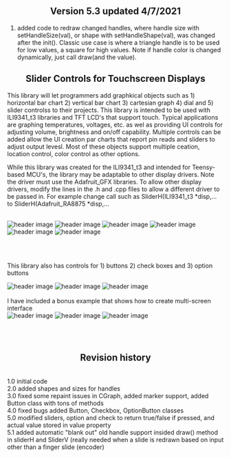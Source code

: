<b><h2><center>Version 5.3 updated 4/7/2021</center></h1></b>
1. added code to redraw changed handles, where handle size with setHandleSize(val), or shape with setHandleShape(val), was changed after the init(). Classic use case is where a triangle handle is to be used for low values, a square for high values. Note if handle color is changed dynamically, just call draw(and the value).

<b><h2><center>Slider Controls for Touchscreen Displays</center></h1></b>

This library will let programmers add graphkical objects such as 1) horizontal bar chart 2) vertical bar chart 3) cartesian graph 4) dial and 5) slider controlss to their projects. This library is intended to be used with ILI9341_t3 libraries and TFT LCD's that support touch. Typical applications are graphing temperatures, voltages, etc. as wel as providing UI controls for adjusting volume, brightness and on/off capability. Multiple controls can be added allow the UI creation par charts that report pin reads and sliders to adjust output levesl. Most of these objects support multiple ceation, location control, color control as other options. 

While this library was created for the ILI9341_t3 and intended for Teensy-based MCU's, the library may be adaptable to other display drivers. Note the driver must use the Adafruit_GFX libraries. To allow other display drivers, modify the lines in the .h and .cpp files to allow a different driver to be passed in. For example change call such as SliderH(ILI9341_t3 *disp,... to SliderH(Adafruit_RA8875 *disp,...
<br>
<br>

![header image](https://raw.github.com/KrisKasprzak/ILI9341_t3_controls/master/BarChartH.jpg)
![header image](https://raw.github.com/KrisKasprzak/ILI9341_t3_controls/master/BarChartV.jpg)
![header image](https://raw.github.com/KrisKasprzak/ILI9341_t3_controls/master/CGraph.jpg)
![header image](https://raw.github.com/KrisKasprzak/ILI9341_t3_controls/master/Dial.jpg)
![header image](https://raw.github.com/KrisKasprzak/ILI9341_t3_controls/master/Equalizer.jpg)
![header image](https://raw.github.com/KrisKasprzak/ILI9341_t3_controls/master/ColorPicker.jpg)


<br>
<br>

This library also has controls for 1) buttons 2) check boxes and 3) option buttons

![header image](https://raw.github.com/KrisKasprzak/ILI9341_t3_controls/master/Button.jpg)
![header image](https://raw.github.com/KrisKasprzak/ILI9341_t3_controls/master/Checkbox.jpg)
![header image](https://raw.github.com/KrisKasprzak/ILI9341_t3_controls/master/OptionButton.jpg)
<br>
<br>
I have included a bonus example that shows how to create multi-screen interface
<br>
![header image](https://raw.github.com/KrisKasprzak/ILI9341_t3_controls/master/MultiSceen.jpg)
![header image](https://raw.github.com/KrisKasprzak/ILI9341_t3_controls/master/Eq.jpg)
![header image](https://raw.github.com/KrisKasprzak/ILI9341_t3_controls/master/EQSettings.jpg)

<br>
<br>
<b><h2><center>Revision history</center></h1></b>
<br>
1.0		initial code<br>
2.0		added shapes and sizes for handles<br>
3.0		fixed some repaint issues in CGraph, added marker support, added Button class with tons of methods<br>
4.0		fixed bugs added Button, Checkbox, OptionButton classes<br>
5.0		modified sliders, option and check to return true/false if pressed, and actual value stored in value property<br>
5.1		added automatic "blank out" old handle support insided draw() method in sliderH and SliderV (really needed when a slide is redrawn based on input other than a finger slide (encoder)<br>
